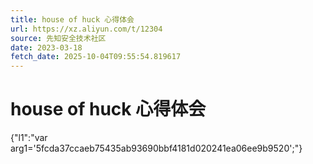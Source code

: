 ```yaml
---
title: house of huck 心得体会
url: https://xz.aliyun.com/t/12304
source: 先知安全技术社区
date: 2023-03-18
fetch_date: 2025-10-04T09:55:54.819617
---
```


# house of huck 心得体会

{"l1":"var arg1='5fcda37ccaeb75435ab93690bbf4181d020241ea06ee9b9520';"}